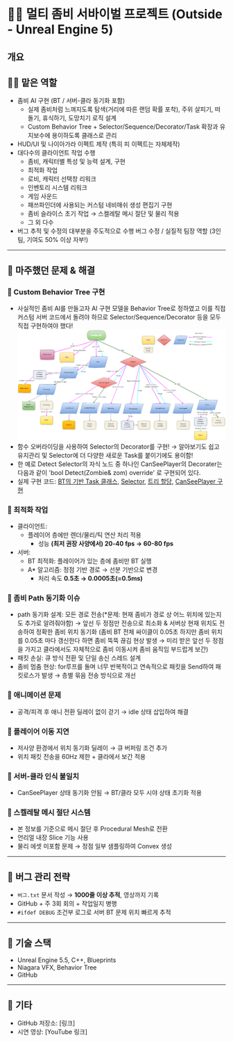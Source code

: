 # 🧟‍♂️ 멀티 좀비 서바이벌 프로젝트 (**Outside** - Unreal Engine 5)

## 개요


## 🧑‍💻 맡은 역할
- 좀비 AI 구현 (BT / 서버-클라 동기화 포함)
  - 실제 좀비처럼 느껴지도록 탐색(거리에 따른 랜덤 확률 포착), 주위 살피기, 떠돌기, 휴식하기, 도망치기 로직 설계
  - Custom Behavior Tree + Selector/Sequence/Decorator/Task 확장과 유지보수에 용이하도록 클래스로 관리
- HUD/UI 및 나이아가라 이펙트 제작 (특히 피 이펙트는 자체제작)
- 대다수의 클라이언트 작업 수행
  - 좀비, 캐릭터별 특성 및 능력 설계, 구현
  - 최적화 작업
  - 로비, 캐릭터 선택창 리워크
  - 인벤토리 시스템 리워크
  - 게임 사운드
  - 패쓰파인더에 사용되는 커스텀 네비매쉬 생성 편집기 구현
  - 좀비 슬라이스 초기 작업 → 스켈레탈 메시 절단 및 물리 적용
  - 그 외 다수
- 버그 추적 및 수정의 대부분을 주도적으로 수행 버그 수정 / 실질적 팀장 역할 (3인 팀, 기여도 50% 이상 자부!)

---

## 🧩 마주했던 문제 & 해결

### 🔸 Custom Behavior Tree 구현
 - 사실적인 좀비 AI를 만들고자 AI 구현 모델을 Behavior Tree로 정하였고 이를 직접 커스텀 서버 코드에서 돌려야 하므로 Selector/Sequence/Decorator 등을 모두 직접 구현하여야 했다!
 ![BT_Diagram](https://github.com/2023gamedev/project/blob/SW/JungSeungWon/%EA%B8%B0%ED%83%80/CustomZombie_BT(UPDATED).png)
 - 함수 오버라이딩을 사용하여 Selector의 Decorator를 구현! → 알아보기도 쉽고 유지관리 및 Selector에 더 다양한 새로운 Task를 붙이기에도 용이함!
 - 한 예로 Detect Selector의 자식 노드 중 하나인 CanSeePlayer의 Decorater는 다음과 같이 'bool Detect(Zombie& zom) override' 로 구현되어 있다.
 - 실제 구현 코드: 
 [BT의 기반 Task 클래스](https://github.com/2023gamedev/project/blob/SW/Server/Game%20Server/Server/Task.h), 
 [Selector](https://github.com/2023gamedev/project/blob/SW/Server/Game%20Server/Server/Selector.h), 
 [트리 할당](https://github.com/2023gamedev/project/blob/SW/Server/Game%20Server/Server/ZombieBT.cpp), 
 [CanSeePlayer 구현](https://github.com/2023gamedev/project/blob/SW/Server/Game%20Server/Server/CanSeePlayer.h)

### 🔸 최적화 작업
- 클라이언트:
  * 플레이어 층에만 렌더/물리/틱 연산 처리 적용
    - 성능 **(최저 권장 사양에서) 20-40 fps → 60-80 fps**
- 서버:
  * BT 최적화: 플레이어가 있는 층에 좀비만 BT 실행
  * A* 알고리즘: 정점 기반 경로 → 선분 기반으로 변경 
    - 처리 속도 **0.5초 → 0.0005초(=0.5ms)**

### 🔸 좀비 Path 동기화 이슈
- path 동기화 설계: 모든 경로 전송(*문제: 현재 좀비가 경로 상 어느 위치에 있는지도 추가로 알려줘야함) → 앞선 두 정점만 전송으로 최소화 & 서버상 현재 위치도 전송하여 정확한 좀비 위치 동기화
  (좀비 BT 전체 싸이클이 0.05초 하지만 좀비 위치를 0.05초 마다 갱신한다 하면 좀비 뚝뚝 끊김 현상 발생 → 미리 받은 앞선 두 정점을 가지고 클라에서도 자체적으로 좀비 이동시켜 좀비 움직임 부드럽게 보간)
- 패킷 손실: 큐 방식 전환 및 단일 송신 스레드 설계
- 좀비 멈춤 현상: for루프를 돌며 너무 반복적이고 연속적으로 패킷을 Send하여 패킷로스가 발생 → 층별 묶음 전송 방식으로 개선

### 🔸 애니메이션 문제
- 공격/피격 후 애니 전환 딜레이 없이 걷기 → idle 상태 삽입하여 해결

### 🔸 플레이어 이동 지연
- 저사양 환경에서 위치 동기화 딜레이 → 큐 버퍼링 조건 추가
- 위치 패킷 전송을 60Hz 제한 + 클라에서 보간 적용

### 🔸 서버-클라 인식 불일치
- CanSeePlayer 상태 동기화 안됨 → BT/클라 모두 시야 상태 초기화 적용

### 🔸 스켈레탈 메시 절단 시스템
- 본 정보를 기준으로 메시 절단 후 Procedural Mesh로 전환
- 언리얼 내장 Slice 기능 사용
- 물리 에셋 미포함 문제 → 정점 일부 샘플링하여 Convex 생성

---

## 🐞 버그 관리 전략
- `버그.txt` 문서 작성 → **1000줄 이상 추적**, 영상까지 기록
- GitHub + 주 3회 회의 + 작업일지 병행
- `#ifdef DEBUG` 조건부 로그로 서버 BT 문제 위치 빠르게 추적

---

## 🧰 기술 스택
- Unreal Engine 5.5, C++, Blueprints
- Niagara VFX, Behavior Tree
- GitHub

---

## 📎 기타
- GitHub 저장소: [링크]
- 시연 영상: [YouTube 링크]
